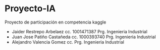# Proyecto-IA
Proyecto de participación en competencia kaggle
- Jaider Restrepo Arbelaez     cc. 1001471387    Prg. Ingenieria Industrial
- Juan Jose Patiño Castañeda   cc. 1000393740    Prg. Ingenieria Industrial
- Alejandro Valencia Gomez     cc.               Prg. Ingenieria Industrial
